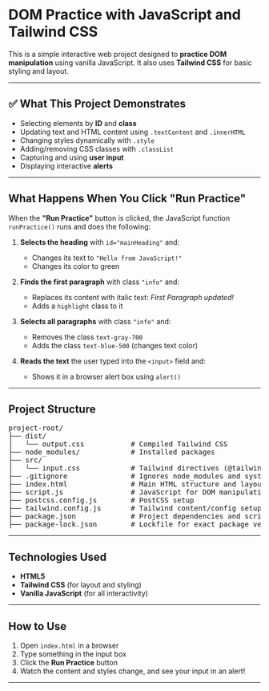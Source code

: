 # DOM Practice with JavaScript and Tailwind CSS

This is a simple interactive web project designed to **practice DOM manipulation** using vanilla JavaScript. It also uses **Tailwind CSS** for basic styling and layout.

---

## ✅ What This Project Demonstrates

- Selecting elements by **ID** and **class**
- Updating text and HTML content using `.textContent` and `.innerHTML`
- Changing styles dynamically with `.style`
- Adding/removing CSS classes with `.classList`
- Capturing and using **user input**
- Displaying interactive **alerts**

---

## What Happens When You Click "Run Practice"

When the **"Run Practice"** button is clicked, the JavaScript function `runPractice()` runs and does the following:

1. **Selects the heading** with `id="mainHeading"` and:
   - Changes its text to `"Hello from JavaScript!"`
   - Changes its color to green

2. **Finds the first paragraph** with class `"info"` and:
   - Replaces its content with italic text: _First Paragraph updated!_
   - Adds a `highlight` class to it

3. **Selects all paragraphs** with class `"info"` and:
   - Removes the class `text-gray-700`
   - Adds the class `text-blue-500` (changes text color)

4. **Reads the text** the user typed into the `<input>` field and:
   - Shows it in a browser alert box using `alert()`

---

## Project Structure

<pre>
project-root/
├── dist/
│   └── output.css           # Compiled Tailwind CSS
├── node_modules/            # Installed packages
├── src/
│   └── input.css            # Tailwind directives (@tailwind base, etc.)
├── .gitignore               # Ignores node_modules and system files
├── index.html               # Main HTML structure and layout
├── script.js                # JavaScript for DOM manipulation
├── postcss.config.js        # PostCSS setup
├── tailwind.config.js       # Tailwind content/config setup
├── package.json             # Project dependencies and scripts
├── package-lock.json        # Lockfile for exact package versions
</pre>

---

## Technologies Used

- **HTML5**
- **Tailwind CSS** (for layout and styling)
- **Vanilla JavaScript** (for all interactivity)

---

## How to Use

1. Open `index.html` in a browser
2. Type something in the input box
3. Click the **Run Practice** button
4. Watch the content and styles change, and see your input in an alert!

---
